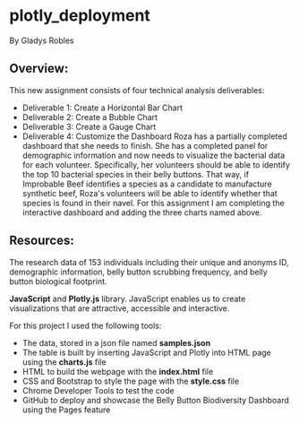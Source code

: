# plotly_deployment
By Gladys Robles

## Overview:
This new assignment consists of four technical analysis deliverables:
* Deliverable 1: Create a Horizontal Bar Chart
* Deliverable 2: Create a Bubble Chart
* Deliverable 3: Create a Gauge Chart
* Deliverable 4: Customize the Dashboard
Roza has a partially completed dashboard that she needs to finish. She has a completed panel for demographic information and now needs to visualize the bacterial data for each volunteer. Specifically, her volunteers should be able to identify the top 10 bacterial species in their belly buttons. That way, if Improbable Beef identifies a species as a candidate to manufacture synthetic beef, Roza's volunteers will be able to identify whether that species is found in their navel. For this assignment I am completing the interactive dashboard and adding the three charts named above. 

## Resources:
The research data of 153 individuals including their unique and anonyms ID, demographic information, belly button scrubbing frequency, and belly button biological footprint.

**JavaScript** and **Plotly.js** library. 
JavaScript enables us to create visualizations that are attractive, accessible and interactive. 

For this project I used the following tools:
* The data, stored in a json file named **samples.json**
* The table is built by inserting JavaScript and Plotly into HTML page using the **charts.js** file
* HTML to build the webpage with the **index.html** file
* CSS and Bootstrap to style the page with the **style.css** file
* Chrome Developer Tools to test the code
* GitHub to deploy and showcase the Belly Button Biodiversity Dashboard using the Pages feature

